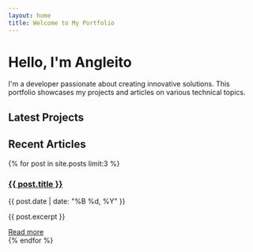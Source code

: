 ```yaml
---
layout: home
title: Welcome to My Portfolio
---
```


# Hello, I'm Angleito

I'm a developer passionate about creating innovative solutions. This portfolio showcases my projects and articles on various technical topics.

## Latest Projects

<div id="projects-grid" class="project-grid">
  <!-- Projects will be loaded here dynamically -->
</div>

## Recent Articles

{% for post in site.posts limit:3 %}
  <div class="post-preview">
    <h3><a href="{{ post.url | relative_url }}">{{ post.title }}</a></h3>
    <p class="post-meta">{{ post.date | date: "%B %d, %Y" }}</p>
    <p>{{ post.excerpt }}</p>
    <a href="{{ post.url | relative_url }}">Read more</a>
  </div>
{% endfor %}

<script src="{{ '/assets/js/project-loader.js' | relative_url }}"></script> 